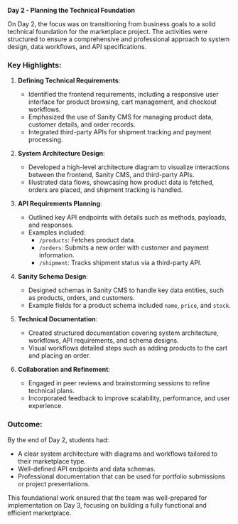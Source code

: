 **Day 2 - Planning the Technical Foundation**

On Day 2, the focus was on transitioning from business goals to a solid technical foundation for the marketplace project. The activities were structured to ensure a comprehensive and professional approach to system design, data workflows, and API specifications.

### Key Highlights:
1. **Defining Technical Requirements**:
   - Identified the frontend requirements, including a responsive user interface for product browsing, cart management, and checkout workflows.
   - Emphasized the use of Sanity CMS for managing product data, customer details, and order records.
   - Integrated third-party APIs for shipment tracking and payment processing.

2. **System Architecture Design**:
   - Developed a high-level architecture diagram to visualize interactions between the frontend, Sanity CMS, and third-party APIs.
   - Illustrated data flows, showcasing how product data is fetched, orders are placed, and shipment tracking is handled.

3. **API Requirements Planning**:
   - Outlined key API endpoints with details such as methods, payloads, and responses.
   - Examples included:
     - `/products`: Fetches product data.
     - `/orders`: Submits a new order with customer and payment information.
     - `/shipment`: Tracks shipment status via a third-party API.

4. **Sanity Schema Design**:
   - Designed schemas in Sanity CMS to handle key data entities, such as products, orders, and customers.
   - Example fields for a product schema included `name`, `price`, and `stock`.

5. **Technical Documentation**:
   - Created structured documentation covering system architecture, workflows, API requirements, and schema designs.
   - Visual workflows detailed steps such as adding products to the cart and placing an order.

6. **Collaboration and Refinement**:
   - Engaged in peer reviews and brainstorming sessions to refine technical plans.
   - Incorporated feedback to improve scalability, performance, and user experience.

### Outcome:
By the end of Day 2, students had:
- A clear system architecture with diagrams and workflows tailored to their marketplace type.
- Well-defined API endpoints and data schemas.
- Professional documentation that can be used for portfolio submissions or project presentations.

This foundational work ensured that the team was well-prepared for implementation on Day 3, focusing on building a fully functional and efficient marketplace.